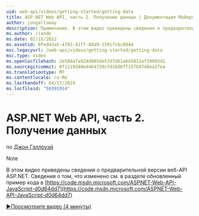 ```yaml
---
uid: web-api/videos/getting-started/getting-data
title: ASP.NET Web API, часть 2. Получение данных | Документация Майкрософт
author: jongalloway
description: Примечание. В этом видео приведены сведения о предварительной версии веб-API ASP.NET
ms.author: riande
ms.date: 02/15/2012
ms.assetid: 0fed43a5-4703-41ff-8da9-15917cbc0944
msc.legacyurl: /web-api/videos/getting-started/getting-data
msc.type: video
ms.openlocfilehash: 2e584a7a924d985de57d7d61ab45812af19093d1
ms.sourcegitcommit: 0f1119340e4464720cfd16d0ff15764746ea1fea
ms.translationtype: MT
ms.contentlocale: ru-RU
ms.lasthandoff: 04/17/2019
ms.locfileid: "59391914"
---
```

# <a name="aspnet-web-api-part-2-getting-data"></a>ASP.NET Web API, часть 2. Получение данных

по [Джон Гэллоуэй](https://github.com/jongalloway)

> [!NOTE]
> В этом видео приведены сведения о предварительной версии веб-API ASP.NET. Сведения о том, что изменено см. в разделе обновленный пример кода в [https://code.msdn.microsoft.com/ASPNET-Web-API-JavaScript-d0d64dd7](https://code.msdn.microsoft.com/ASPNET-Web-API-JavaScript-d0d64dd7)

[&#9654;Просмотрите видео (4 минуты)](https://channel9.msdn.com/Blogs/ASP-NET-Site-Videos/getting-data)
